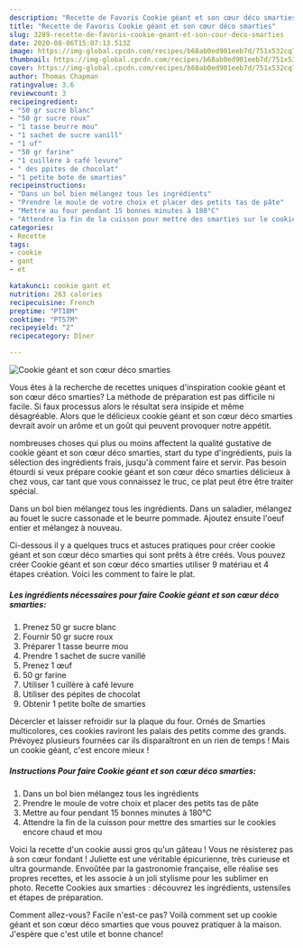 ```yaml
---
description: "Recette de Favoris Cookie géant et son cœur déco smarties"
title: "Recette de Favoris Cookie géant et son cœur déco smarties"
slug: 3289-recette-de-favoris-cookie-geant-et-son-cour-deco-smarties
date: 2020-08-06T15:07:13.513Z
image: https://img-global.cpcdn.com/recipes/b68ab0ed901eeb7d/751x532cq70/cookie-geant-et-son-coeur-deco-smarties-photo-principale-de-la-recette.jpg
thumbnail: https://img-global.cpcdn.com/recipes/b68ab0ed901eeb7d/751x532cq70/cookie-geant-et-son-coeur-deco-smarties-photo-principale-de-la-recette.jpg
cover: https://img-global.cpcdn.com/recipes/b68ab0ed901eeb7d/751x532cq70/cookie-geant-et-son-coeur-deco-smarties-photo-principale-de-la-recette.jpg
author: Thomas Chapman
ratingvalue: 3.6
reviewcount: 3
recipeingredient:
- "50 gr sucre blanc"
- "50 gr sucre roux"
- "1 tasse beurre mou"
- "1 sachet de sucre vanill"
- "1 uf"
- "50 gr farine"
- "1 cuillère à café levure"
- " des ppites de chocolat"
- "1 petite bote de smarties"
recipeinstructions:
- "Dans un bol bien mélangez tous les ingrédients"
- "Prendre le moule de votre choix et placer des petits tas de pâte"
- "Mettre au four pendant 15 bonnes minutes à 180°C"
- "Attendre la fin de la cuisson pour mettre des smarties sur le cookies encore chaud et mou"
categories:
- Recette
tags:
- cookie
- gant
- et

katakunci: cookie gant et 
nutrition: 263 calories
recipecuisine: French
preptime: "PT18M"
cooktime: "PT57M"
recipeyield: "2"
recipecategory: Dîner

---
```



![Cookie géant et son cœur déco smarties](https://img-global.cpcdn.com/recipes/b68ab0ed901eeb7d/751x532cq70/cookie-geant-et-son-coeur-deco-smarties-photo-principale-de-la-recette.jpg)

Vous êtes à la recherche de recettes uniques d'inspiration cookie géant et son cœur déco smarties? La méthode de préparation est pas difficile ni facile. Si faux processus alors le résultat sera insipide et même désagréable. Alors que le délicieux cookie géant et son cœur déco smarties devrait avoir un arôme et un goût qui peuvent provoquer notre appétit.

nombreuses choses qui plus ou moins affectent la qualité gustative de cookie géant et son cœur déco smarties, start du type d'ingrédients, puis la sélection des ingrédients frais, jusqu'à comment faire et servir. Pas besoin étourdi si veux prépare cookie géant et son cœur déco smarties délicieux à chez vous, car tant que vous connaissez le truc, ce plat peut être être traiter spécial.

Dans un bol bien mélangez tous les ingrédients. Dans un saladier, mélangez au fouet le sucre cassonade et le beurre pommade. Ajoutez ensuite l&#39;oeuf entier et mélangez à nouveau.


Ci-dessous il y a quelques trucs et astuces pratiques pour créer cookie géant et son cœur déco smarties qui sont prêts à être créés. Vous pouvez créer Cookie géant et son cœur déco smarties utiliser 9 matériau et 4 étapes création. Voici les comment to faire le plat.

<!--inarticleads1-->

##### Les ingrédients nécessaires pour faire Cookie géant et son cœur déco smarties:

1. Prenez 50 gr sucre blanc
1. Fournir 50 gr sucre roux
1. Préparer 1 tasse beurre mou
1. Prendre 1 sachet de sucre vanillé
1. Prenez 1 œuf
1.  50 gr farine
1. Utiliser 1 cuillère à café levure
1. Utiliser  des pépites de chocolat
1. Obtenir 1 petite boîte de smarties


Décercler et laisser refroidir sur la plaque du four. Ornés de Smarties multicolores, ces cookies raviront les palais des petits comme des grands. Prévoyez plusieurs fournées car ils disparaîtront en un rien de temps ! Mais un cookie géant, c&#39;est encore mieux ! 

<!--inarticleads2-->

##### Instructions Pour faire Cookie géant et son cœur déco smarties:

1. Dans un bol bien mélangez tous les ingrédients
1. Prendre le moule de votre choix et placer des petits tas de pâte
1. Mettre au four pendant 15 bonnes minutes à 180°C
1. Attendre la fin de la cuisson pour mettre des smarties sur le cookies encore chaud et mou


Voici la recette d&#39;un cookie aussi gros qu&#39;un gâteau ! Vous ne résisterez pas à son cœur fondant ! Juliette est une véritable épicurienne, très curieuse et ultra gourmande. Envoûtée par la gastronomie française, elle réalise ses propres recettes, et les associe à un joli stylisme pour les sublimer en photo. Recette Cookies aux smarties : découvrez les ingrédients, ustensiles et étapes de préparation. 


Comment allez-vous? Facile n'est-ce pas? Voilà comment set up cookie géant et son cœur déco smarties que vous pouvez pratiquer à la maison. J'espère que c'est utile et bonne chance!
